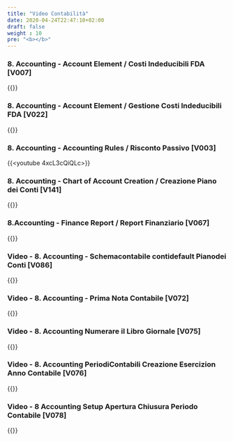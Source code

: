 ```yaml
---
title: "Video Contabilità"
date: 2020-04-24T22:47:10+02:00
draft: false
weight : 10
pre: "<b></b>"
---
```


### 8. Accounting  - Account Element  /  Costi Indeducibili FDA [V007]
{{<youtube fZqBFGqaqIA>}}

### 8. Accounting - Account Element / Gestione Costi Indeducibili FDA [V022]
{{<youtube DQIFKpAxoCs>}}

### 8. Accounting - Accounting Rules / Risconto Passivo [V003]
{{<youtube 4xcL3cQiQLc>}}

### 8. Accounting - Chart of Account Creation / Creazione Piano dei Conti [V141]
{{<youtube bFOMtGVMl7c>}}

### 8.Accounting - Finance Report  / Report Finanziario [V067]
{{<youtube IBzj8TtuzvQ>}}

### Video - 8. Accounting - Schemacontabile contidefault Pianodei Conti [V086]
{{<youtube r7EQEmzV70k>}}

### Video - 8. Accounting  - Prima Nota Contabile [V072]
{{<youtube XrFAt6dNRjY>}}

### Video - 8. Accounting Numerare il Libro Giornale [V075]
{{<youtube aNECR9vuxBk>}}

### Video - 8. Accounting PeriodiContabili Creazione Esercizion Anno Contabile [V076]
{{<youtube Y9cOwD-bemU>}}

### Video - 8 Accounting Setup Apertura Chiusura Periodo Contabile [V078]
{{<youtube VC7__X7mdPY>}}
